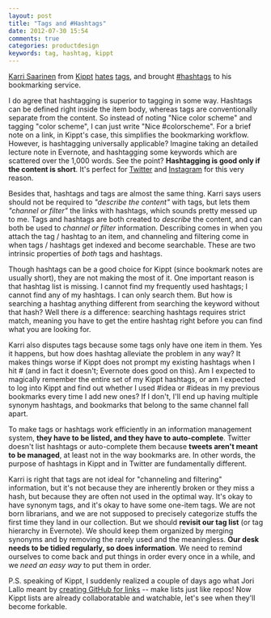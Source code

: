 ```yaml
---
layout: post
title: "Tags and #Hashtags"
date: 2012-07-30 15:54
comments: true
categories: productdesign
keywords: tag, hashtag, kippt
---
```


[Karri Saarinen](http://karrisaarinen.com/) from [Kippt](https://kippt.com/) [hates](http://blog.kippt.com/2012/07/17/tags-are-here/) [tags](http://en.wikipedia.org/wiki/Tag_\(metadata\)), and brought [#hashtags](http://en.wikipedia.org/wiki/Hashtag) to his bookmarking service.

I do agree that hashtagging is superior to tagging in some way. Hashtags can be defined right inside the item body, whereas tags are conventionally separate from the content. So instead of noting "Nice color scheme" and tagging "color scheme", I can just write "Nice #colorscheme". For a brief note on a link, in Kippt's case, this simplifies the bookmarking workflow. However, is hashtagging universally applicable? Imagine taking an detailed lecture note in Evernote, and hashtagging some keywords which are scattered over the 1,000 words. See the point? __Hashtagging is good only if the content is short__. It's perfect for [Twitter](https://support.twitter.com/articles/49309-what-are-hashtags-symbols) and [Instagram](http://help.instagram.com/customer/portal/articles/95731-tagging-your-photos-using-hashtags) for this very reason.

<!-- more -->

Besides that, hashtags and tags are almost the same thing. Karri says users should not be required to _"describe the content"_ with tags, but lets them _"channel or filter"_ the links with hashtags, which sounds pretty messed up to me. Tags and hashtags are both created to _describe_ the content, and can both be used to _channel or filter_ information. Describing comes in when you attach the tag / hashtag to an item, and channeling and filtering come in when tags / hashtags get indexed and become searchable. These are two intrinsic properties of _both_ tags and hashtags.

Though hashtags can be a good choice for Kippt (since bookmark notes are usually short), they are not making the most of it. One important reason is that hashtag list is missing. I cannot find my frequently used hashtags; I cannot find any of my hashtags. I can only search them. But how is searching a hashtag anything different from searching the keyword without that hash? Well there _is_ a difference: searching hashtags requires strict match, meaning you have to get the entire hashtag right before you can find what you are looking for.

Karri also disputes tags because some tags only have one item in them. Yes it happens, but how does hashtag alleviate the problem in any way? It makes things worse if Kippt does not prompt my existing hashtags when I hit # (and in fact it doesn't; Evernote does good on this). Am I expected to magically remember the entire set of my Kippt hashtags, or am I expected to log into Kippt and find out whether I used #idea or #ideas in my previous bookmarks every time I add new ones? If I don't, I'll end up having multiple synonym hashtags, and bookmarks that belong to the same channel fall apart.

To make tags or hashtags work efficiently in an information management system, __they have to be listed, and they have to auto-complete__. Twitter doesn't list hashtags or auto-complete them because __tweets aren't meant to be managed__, at least not in the way bookmarks are. In other words, the purpose of hashtags in Kippt and in Twitter are fundamentally different.

Karri is right that tags are not ideal for "channeling and filtering" information, but it's not because they are inherently broken or they miss a hash, but because they are often not used in the optimal way. It's okay to have synonym tags, and it's okay to have some one-item tags. We are not born librarians, and we are not supposed to precisely categorize stuffs the first time they land in our collection. But we should __revisit our tag list__ (or tag hierarchy in Evernote). We should keep them organized by merging synonyms and by removing the rarely used and the meaningless. __Our desk needs to be tidied regularly, so does information__. We need to remind ourselves to come back and put things in order every once in a while, and we _need an easy way_ to put them in order.

P.S. speaking of Kippt, I suddenly realized a couple of days ago what Jori Lallo meant by [creating GitHub for links](http://techcrunch.com/2012/06/14/yc-backed-kippt-goes-collaborative/) -- make lists just like repos! Now Kippt lists are already collaboratable and watchable, let's see when they'll become forkable.